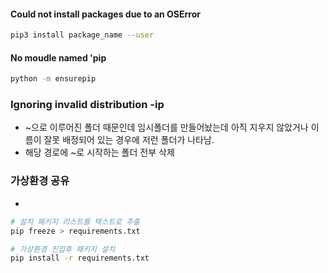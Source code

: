 #### Could not install packages due to an OSError

```bash
pip3 install package_name --user
```  

#### No moudle named 'pip

```bash
python -m ensurepip
```

### Ignoring invalid distribution -ip

*  ~으로 이루어진 폴더 때문인데 임시폴더를 만들어놨는데 아직 지우지 않았거나 이름이 잘못 배정되어 있는 경우에 저런 폴더가 나타남.
* 해당 경로에 ~로 시작하는 폴더 전부 삭제

### 가상환경 공유

* 

```bash
# 설치 패키지 리스트를 텍스트로 추출
pip freeze > requirements.txt

# 가상환경 진입후 패키지 설치
pip install -r requirements.txt
```